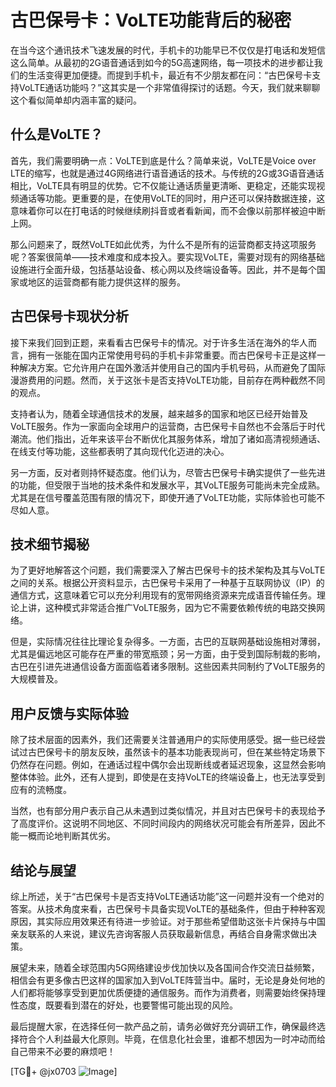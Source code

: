 # 古巴保号卡：VoLTE功能背后的秘密

在当今这个通讯技术飞速发展的时代，手机卡的功能早已不仅仅是打电话和发短信这么简单。从最初的2G语音通话到如今的5G高速网络，每一项技术的进步都让我们的生活变得更加便捷。而提到手机卡，最近有不少朋友都在问：“古巴保号卡支持VoLTE通话功能吗？”这其实是一个非常值得探讨的话题。今天，我们就来聊聊这个看似简单却内涵丰富的疑问。

## 什么是VoLTE？

首先，我们需要明确一点：VoLTE到底是什么？简单来说，VoLTE是Voice over LTE的缩写，也就是通过4G网络进行语音通话的技术。与传统的2G或3G语音通话相比，VoLTE具有明显的优势。它不仅能让通话质量更清晰、更稳定，还能实现视频通话等功能。更重要的是，在使用VoLTE的同时，用户还可以保持数据连接，这意味着你可以在打电话的时候继续刷抖音或者看新闻，而不会像以前那样被迫中断上网。

那么问题来了，既然VoLTE如此优秀，为什么不是所有的运营商都支持这项服务呢？答案很简单——技术难度和成本投入。要实现VoLTE，需要对现有的网络基础设施进行全面升级，包括基站设备、核心网以及终端设备等。因此，并不是每个国家或地区的运营商都有能力提供这样的服务。

## 古巴保号卡现状分析

接下来我们回到正题，来看看古巴保号卡的情况。对于许多生活在海外的华人而言，拥有一张能在国内正常使用号码的手机卡非常重要。而古巴保号卡正是这样一种解决方案。它允许用户在国外激活并使用自己的国内手机号码，从而避免了国际漫游费用的问题。然而，关于这张卡是否支持VoLTE功能，目前存在两种截然不同的观点。

支持者认为，随着全球通信技术的发展，越来越多的国家和地区已经开始普及VoLTE服务。作为一家面向全球用户的运营商，古巴保号卡自然也不会落后于时代潮流。他们指出，近年来该平台不断优化其服务体系，增加了诸如高清视频通话、在线支付等功能，这些都表明了其向现代化迈进的决心。

另一方面，反对者则持怀疑态度。他们认为，尽管古巴保号卡确实提供了一些先进的功能，但受限于当地的技术条件和发展水平，其VoLTE服务可能尚未完全成熟。尤其是在信号覆盖范围有限的情况下，即使开通了VoLTE功能，实际体验也可能不尽如人意。

## 技术细节揭秘

为了更好地解答这个问题，我们需要深入了解古巴保号卡的技术架构及其与VoLTE之间的关系。根据公开资料显示，古巴保号卡采用了一种基于互联网协议（IP）的通信方式，这意味着它可以充分利用现有的宽带网络资源来完成语音传输任务。理论上讲，这种模式非常适合推广VoLTE服务，因为它不需要依赖传统的电路交换网络。

但是，实际情况往往比理论复杂得多。一方面，古巴的互联网基础设施相对薄弱，尤其是偏远地区可能存在严重的带宽瓶颈；另一方面，由于受到国际制裁的影响，古巴在引进先进通信设备方面面临着诸多限制。这些因素共同制约了VoLTE服务的大规模普及。

## 用户反馈与实际体验

除了技术层面的因素外，我们还需要关注普通用户的实际使用感受。据一些已经尝试过古巴保号卡的朋友反映，虽然该卡的基本功能表现尚可，但在某些特定场景下仍然存在问题。例如，在通话过程中偶尔会出现断线或者延迟现象，这显然会影响整体体验。此外，还有人提到，即使是在支持VoLTE的终端设备上，也无法享受到应有的流畅度。

当然，也有部分用户表示自己从未遇到过类似情况，并且对古巴保号卡的表现给予了高度评价。这说明不同地区、不同时间段内的网络状况可能会有所差异，因此不能一概而论地判断其优劣。

## 结论与展望

综上所述，关于“古巴保号卡是否支持VoLTE通话功能”这一问题并没有一个绝对的答案。从技术角度来看，古巴保号卡具备实现VoLTE的基础条件，但由于种种客观原因，其实际应用效果还有待进一步验证。对于那些希望借助这张卡片保持与中国亲友联系的人来说，建议先咨询客服人员获取最新信息，再结合自身需求做出决策。

展望未来，随着全球范围内5G网络建设步伐加快以及各国间合作交流日益频繁，相信会有更多像古巴这样的国家加入到VoLTE阵营当中。届时，无论是身处何地的人们都将能够享受到更加优质便捷的通信服务。而作为消费者，则需要始终保持理性态度，既要看到潜在的好处，也要警惕可能出现的风险。

最后提醒大家，在选择任何一款产品之前，请务必做好充分调研工作，确保最终选择符合个人利益最大化原则。毕竟，在信息化社会里，谁都不想因为一时冲动而给自己带来不必要的麻烦吧！

[TG💪+ @jx0703 ![Image](https://github.com/user-attachments/assets/dbca1d08-cadb-493c-b0ec-ad6f7a83f270)]